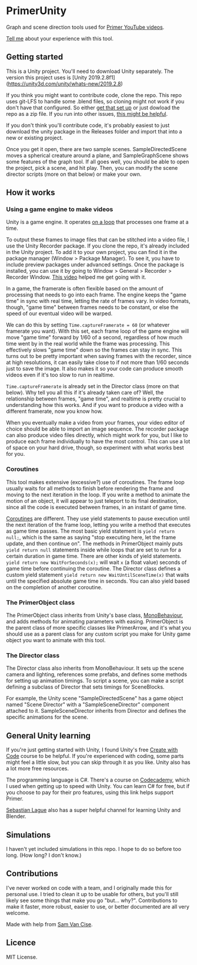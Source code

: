 # PrimerUnity
Graph and scene direction tools used for [Primer YouTube videos](https://www.youtube.com/channel/UCKzJFdi57J53Vr_BkTfN3uQ).

[Tell me](https://docs.google.com/forms/d/1j39Rj-XF4y5sXLiYLkC-t5MdLOMu_JvDfJK4TGLlQTU/edit) about your experience with this tool.

## Getting started
This is a Unity project. You'll need to download Unity separately. The version this project uses is [Unity 2019.2.8f1] (https://unity3d.com/unity/whats-new/2019.2.8)

If you think you might want to contribute code, clone the repo. This repo uses git-LFS to handle some .blend files, so cloning might not work if you don't have that configured. So either [get that set up](https://git-lfs.github.com/) or just dowload the repo as a zip file. If you run into other issues, [this might be helpful](https://thoughtbot.com/blog/how-to-git-with-unity).

If you don't think you'll contribute code, it's probably easiest to just download the unity package in the Releases folder and import that into a new or existing project.

Once you get it open, there are two sample scenes. SampleDirectedScene moves a spherical creature around a plane, and SampleGraphScene shows some features of the graph tool. If all goes well, you should be able to open the project, pick a scene, and hit play. Then, you can modify the scene director scripts (more on that below) or make your own.

## How it works

### Using a game engine to make videos
Unity is a game engine. It operates [on a loop](https://docs.unity3d.com/Manual/ExecutionOrder.html) that processes one frame at a time. 

To output these frames to image files that can be stitched into a video file, I use the Unity Recorder package. If you clone the repo, it's already included in the Unity project. To add it to your own project, you can find it in the package manager (Window > Package Manager). To see it, you have to include preview packages under advanced settings. Once the package is installed, you can use it by going to Window > General > Recorder > Recorder Window. [This video](https://www.youtube.com/watch?v=VqW-Fg5VafQ) helped me get going with it.

In a game, the framerate is often flexible based on the amount of processing that needs to go into each frame. The engine keeps the "game time" in sync with real time, letting the rate of frames vary. In video formats, though, "game time" between frames needs to be constant, or else the speed of our eventual video will be warped. 

We can do this by setting `Time.captureFramerate = 60` (or whatever framerate you want). With this set, each frame loop of the game engine will move "game time" forward by 1/60 of a second, regardless of how much time went by in the real world while the frame was processing. This effectively slows "game time" down so the frames can stay in sync. This turns out to be pretty important when saving frames with the recorder, since at high resolutions, it can easily take close to if not more than 1/60 seconds just to save the image. It also makes it so your code can produce smooth videos even if it's too slow to run in realtime.

`Time.captureFramerate` is already set in the Director class (more on that below). Why tell you all this if it's already taken care of? Well, the relationship between frames, "game time", and realtime is pretty crucial to understanding how this works. And if you want to produce a video with a different framerate, now you know how.

When you eventually make a video from your frames, your video editor of choice should be able to import an image sequence. The recorder package can also produce video files directly, which might work for you, but I like to produce each frame individually to have the most control. This can use a lot of space on your hard drive, though, so experiment with what works best for you.

### Coroutines
This tool makes extensive (excessive?) use of coroutines. The frame loop usually waits for all methods to finish before rendering the frame and moving to the next iteration in the loop. If you write a method to animate the motion of an object, it will appear to just teleport to its final destination, since all the code is executed between frames, in an instant of game time.

[Coroutines](https://docs.unity3d.com/Manual/Coroutines.html) are different. They use yield statements to pause execution until the next iteration of the frame loop, letting you write a method that executes as game time passes. The most basic yield statement is `yield return null;`, which is the same as saying "stop executing here, let the frame update, and then continue on". The methods in PrimerObject mainly puts `yield return null` statements inside while loops that are set to run for a certain duration in game time. There are other kinds of yield statements. `yield return new WaitForSeconds(x);` will wait `x` (a float value) seconds of game time before continuing the coroutine. The Director class defines a custom yield statement `yield return new WaitUntilSceneTime(x)` that waits until the specified absolute game time in seconds. You can also yield based on the completion of another coroutine.

### The PrimerObject class
The PrimerObject class inherits from Unity's base class, [MonoBehaviour](https://docs.unity3d.com/ScriptReference/MonoBehaviour.html), and adds methods for animating parameters with easing. PrimerObject is the parent class of more specific classes like PrimerArrow, and it's what you should use as a parent class for any custom script you make for Unity game object you want to animate with this tool.

### The Director class
The Director class also inherits from MonoBehaviour. It sets up the scene camera and lighting, references some prefabs, and defines some methods for setting up animation timings. To script a scene, you can make a script defining a subclass of Director that sets timings for SceneBlocks. 

For example, the Unity scene "SampleDirectedScene" has a game object named "Scene Director" with a "SampleSceneDirector" component attached to it. SampleSceneDirector inherits from Director and defines the specific animations for the scene.

## General Unity learning
If you're just getting started with Unity, I found Unity's free [Create with Code](https://learn.unity.com/course/create-with-code) course to be helpful. If you're experienced with coding, some parts might feel a little slow, but you can skip through it as you like. Unity also has a lot more free resources.

The programming language is C#. There's a course on <a target='new' href="https://click.linksynergy.com/fs-bin/click?id=1myhZO82FrY&offerid=781062.49&type=3&subid=0&LSNSUBSITE=TEST">Codecademy</a>, which I used when getting up to speed with Unity. You can learn C# for free, but if you choose to pay for their pro features, using this link helps support Primer.

[Sebastian Lague](https://www.youtube.com/user/Cercopithecan) also has a super helpful channel for learning Unity and Blender.

## Simulations
I haven't yet included simulations in this repo. I hope to do so before too long. (How long? I don't know.)

## Contributions
I've never worked on code with a team, and I originally made this for personal use. I tried to clean it up to be usable for others, but you'll still likely see some things that make you go "but... why?". Contributions to make it faster, more robust, easier to use, or better documented are all very welcome.

Made with help from [Sam Van Cise](https://vancisesam.com/).

## Licence
MIT License.

